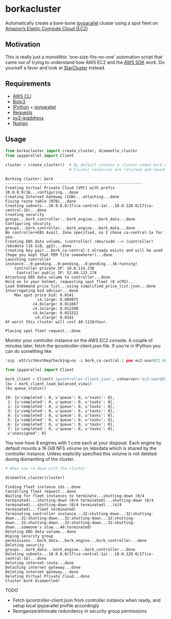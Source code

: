 # borkacluster
Automatically create a bare-bone [ipyparallel](https://github.com/ipython/ipyparallel) cluster using a spot fleet on [Amazon’s Elastic Compute Cloud (EC2)](https://aws.amazon.com/ec2/)

## Motivation
This is really just a monolithic 'one-size-fits-no-one' automation script that came out of trying to understand how AWS EC2 and the [AWS SDK](https://aws.amazon.com/sdk-for-python/) work. Do yourself a favor and look at [StarCluster](http://star.mit.edu/cluster/) instead.

## Requirements
* [AWS CLI](https://aws.amazon.com/cli/)
* [Boto3](https://aws.amazon.com/sdk-for-python/)
* [IPython](https://ipython.org/) + [ipyparallel](https://github.com/ipython/ipyparallel)
* [Requests](http://docs.python-requests.org/en/master/)
* [py2-ipaddress](https://pypi.python.org/pypi/py2-ipaddress)
* [Numpy](http://www.numpy.org)

## Usage

```python
from borkacluster import create_cluster, dismantle_cluster
from ipyparallel import Client

cluster = create_cluster()  # By default creates a cluster named bork with a fleet of 8 vCPU
			   				# Cluster resources are returned and saved in bork_ClusterResources.json

```

```
Borking cluster: bork
------------------------------------------------------------
Creating Virtual Private Cloud (VPC) with prefix 10.0.0.0/16...configuring...done
Creating Internet Gateway (IGW)...attaching...done
Fixing route table (RTB)...done
Creating subnets...10.0.0.0/17(ca-central-1a)...10.0.128.0/17(ca-central-1b)...done
Creating security groups...bork_controller...bork_engine...bork_data...done
Configuring security groups...bork_controller...bork_engine...bork_data...done
No controller+EBS Avail. Zone specified, so I chose ca-central-1a for you.
Creating EBS data volume, (controller) /dev/xvdd --> (controller) /ebsdata (16 GiB, gp2)...done
Creating key pair...bork_ca-central-1 already exists and will be used (hope you kept that PEM file somewhere!)...done
Launching controller instance...0:pending...0:pending...0:pending...16:running!
	Controller private IP: 10.0.124.230
	 Controller public IP: 52.60.133.174
Attaching EBS data volume to controller...done
Hold on to your helmet, requesting spot fleet (8 vCPU)...
Load OnDemand price list...using simplified_price_list.json...done
Interrogating bid advisor...done
	Max spot price bid: 0.0141
	          c4.large: 0.009975
	        c4.8xlarge: 0.011667
	        c4.2xlarge: 0.012398
	        c4.4xlarge: 0.013322
	         c4.xlarge: 0.0141
At worst this cluster will cost $0.1128/hour.

Placing spot fleet request...done
```

Monitor your controller instance on the AWS EC2 console. A couple of minutes later, fetch the ipcontroller-client.json file. If you're in IPython you can do something like
```python
!scp -oStrictHostKeyChecking=no -i bork_ca-central-1.pem ec2-user@52.60.133.174:/ebsdata/profile_bork/security/ipcontroller-client.json .

from ipyparallel import Client

bork_client = Client('ipcontroller-client.json', sshserver='ec2-user@52.60.133.174', sshkey='bork_ca-central-1.pem')
lbv = bork_client.load_balanced_view()
lbv.queue_status()
```

```
{0: {u'completed': 0, u'queue': 0, u'tasks': 0},
 1: {u'completed': 0, u'queue': 0, u'tasks': 0},
 2: {u'completed': 0, u'queue': 0, u'tasks': 0},
 3: {u'completed': 0, u'queue': 0, u'tasks': 0},
 4: {u'completed': 0, u'queue': 0, u'tasks': 0},
 5: {u'completed': 0, u'queue': 0, u'tasks': 0},
 6: {u'completed': 0, u'queue': 0, u'tasks': 0},
 7: {u'completed': 0, u'queue': 0, u'tasks': 0},
 u'unassigned': 0}
```

You now have 8 engines with 1 core each at your disposal. Each engine by default mounts a 16 GiB NFS volume on /ebsdata which is shared by the controller instance. Unless explicitly specified this volume is not deleted during dismantling of the cluster. 

```python
# When you're done with the cluster

dismantle_cluster(cluster)
```

```
Finding fleet instance ids...done
Cancelling fleet request...done
Waiting for fleet instances to terminate...shutting-down (0/4 terminated)...shutting-down (0/4 terminated)...shutting-down (0/4 terminated)...shutting-down (0/4 terminated)...(4/4 terminated)...fleet terminated!
Terminating controller instance...32:shutting-down...32:shutting-down...32:shutting-down...32:shutting-down...32:shutting-down...32:shutting-down...32:shutting-down...32:shutting-down...someone's slow...48:terminated!
Deleting EBS data volume...done
Wiping security group permissions...bork_data...bork_engine...bork_controller...done
Deleting security groups...bork_data...bork_engine...bork_controller...done
Deleting subnets...10.0.0.0/17(ca-central-1a)...10.0.128.0/17(ca-central-1b)...done
Deleting internet route...done
Detaching internet gateway...done
Deleting internet gateway...done
Deleting Virtual Private Cloud...done
Cluster bork dismantled!
```

TODO
* Fetch ipcontroller-client.json from controller instance when ready, and setup local ipyparallel profile accordingly
* Reorganize/eliminate redundancy in security group permissions